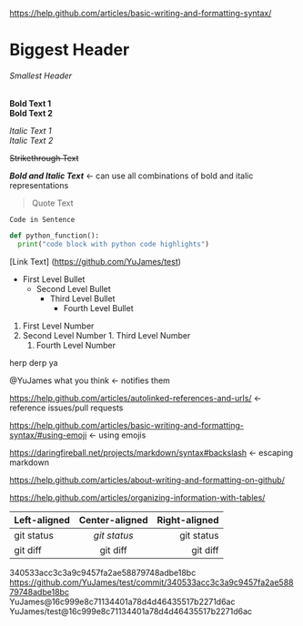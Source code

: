 https://help.github.com/articles/basic-writing-and-formatting-syntax/

# Biggest Header
###### Smallest Header

**Bold Text 1**   
__Bold Text 2__

*Italic Text 1*   
_Italic Text 2_

~~Strikethrough Text~~

**_Bold and Italic Text_**    <- can use all combinations of bold and italic representations

> Quote Text

` Code in Sentence `

```python
def python_function():
  print("code block with python code highlights")
```

[Link Text] (https://github.com/YuJames/test)

* First Level Bullet
  - Second Level Bullet
    - Third Level Bullet
      * Fourth Level Bullet

1. First Level Number
  1. Second Level Number
    1. Third Level Number
      1. Fourth Level Number

herp derp ya

@YuJames what you think    <- notifies them

https://help.github.com/articles/autolinked-references-and-urls/    <- reference issues/pull requests

https://help.github.com/articles/basic-writing-and-formatting-syntax/#using-emoji   <- using emojis

https://daringfireball.net/projects/markdown/syntax#backslash   <- escaping markdown

https://help.github.com/articles/about-writing-and-formatting-on-github/

https://help.github.com/articles/organizing-information-with-tables/

| Left-aligned | Center-aligned | Right-aligned |
| :--- | :---: | ---: |
| git status   | _git status_     | git status    |
git diff     | git diff  | git diff      

340533acc3c3a9c9457fa2ae58879748adbe18bc    
https://github.com/YuJames/test/commit/340533acc3c3a9c9457fa2ae58879748adbe18bc   
YuJames@16c999e8c71134401a78d4d46435517b2271d6ac    
YuJames/test@16c999e8c71134401a78d4d46435517b2271d6ac   



